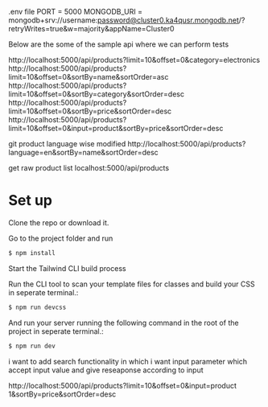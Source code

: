 .env file
PORT = 5000
MONGODB_URI = mongodb+srv://username:password@cluster0.ka4qusr.mongodb.net/?retryWrites=true&w=majority&appName=Cluster0



Below are the some of the sample api where we can perform tests

http://localhost:5000/api/products?limit=10&offset=0&category=electronics
http://localhost:5000/api/products?limit=10&offset=0&sortBy=name&sortOrder=asc
http://localhost:5000/api/products?limit=10&offset=0&sortBy=category&sortOrder=desc
http://localhost:5000/api/products?limit=10&offset=0&sortBy=price&sortOrder=desc
http://localhost:5000/api/products?limit=10&offset=0&input=product&sortBy=price&sortOrder=desc


git product language wise modified
http://localhost:5000/api/products?language=en&sortBy=name&sortOrder=desc

get raw product list
localhost:5000/api/products


# Set up

Clone the repo or download it.

Go to the project folder and run

```sh
$ npm install
```



Start the Tailwind CLI build process

Run the CLI tool to scan your template files for classes and build your CSS in seperate terminal.:

```sh
$ npm run devcss
```


And run your server running the following command in the root of the project in seperate terminal.:

```sh
$ npm run dev
```


i want to add search functionality in which i want input parameter which accept input value and give reseaponse according to input

http://localhost:5000/api/products?limit=10&offset=0&input=product 1&sortBy=price&sortOrder=desc